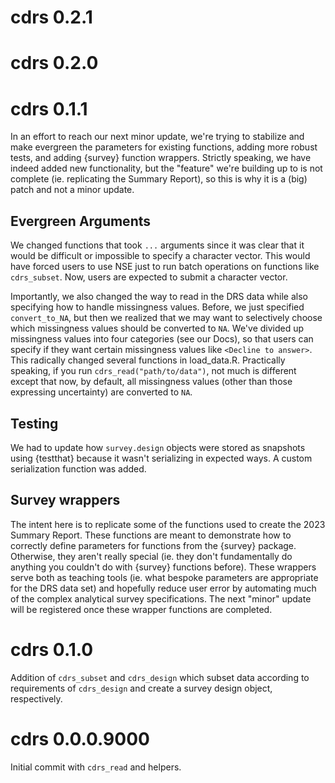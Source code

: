 # cdrs 0.2.1

# cdrs 0.2.0

# cdrs 0.1.1

In an effort to reach our next minor update, we're trying to stabilize and make evergreen the parameters for existing functions, adding more robust tests, and adding {survey} function wrappers. Strictly speaking, we have indeed added new functionality, but the "feature" we're building up to is not complete (ie. replicating the Summary Report), so this is why it is a (big) patch and not a minor update.

## Evergreen Arguments

We changed functions that took `...` arguments since it was clear that it would be difficult or impossible to specify a character vector. This would have forced users to use NSE just to run batch operations on functions like `cdrs_subset`. Now, users are expected to submit a character vector. 

Importantly, we also changed the way to read in the DRS data while also specifying how to handle missingness values. Before, we just specified `convert_to_NA`, but then we realized that we may want to selectively choose which missingness values should be converted to `NA`. We've divided up missingness values into four categories (see our Docs), so that users can specify if they want certain missingness values like `<Decline to answer>`. This radically changed several functions in load_data.R. Practically speaking, if you run `cdrs_read("path/to/data")`, not much is different except that now, by default, all missingness values (other than those expressing uncertainty) are converted to `NA`. 

## Testing

We had to update how `survey.design` objects were stored as snapshots using {testthat} because it wasn't serializing in expected ways. A custom serialization function was added.

## Survey wrappers

The intent here is to replicate some of the functions used to create the 2023 Summary Report. These functions are meant to demonstrate how to correctly define parameters for functions from the {survey} package. Otherwise, they aren't really special (ie. they don't fundamentally do anything you couldn't do with {survey} functions before). These wrappers serve both as teaching tools (ie. what bespoke parameters are appropriate for the DRS data set) and hopefully reduce user error by automating much of the complex analytical survey specifications. The next "minor" update will be registered once these wrapper functions are completed.

# cdrs 0.1.0

Addition of `cdrs_subset` and `cdrs_design` which subset data according to requirements of `cdrs_design` and create a survey design object, respectively.

# cdrs 0.0.0.9000

Initial commit with `cdrs_read` and helpers.
